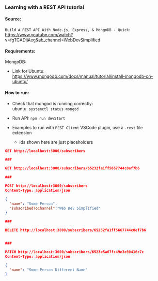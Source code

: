 ### Learning with a REST API tutorial

#### Source:

`Build A REST API With Node.js, Express, & MongoDB - Quick`:  
https://www.youtube.com/watch?v=fgTGADljAeg&ab_channel=WebDevSimplified

#### Requirements:

MongoDB:

- Link for Ubuntu:  
  https://www.mongodb.com/docs/manual/tutorial/install-mongodb-on-ubuntu/

#### How to run:

- Check that mongod is running correctly:  
  ubuntu: `systemctl status mongod`

- Run API:
  `npm run devStart`

- Examples to run with `REST Client` VSCode plugin, use a `.rest` file extension
  - ids shown here are just placeholders

```json
GET http://localhost:3000/subscribers

###

GET http://localhost:3000/subscribers/65232fa1ff5667744c0ef7b6

###

POST http://localhost:3000/subscribers
Content-Type: application/json

{
  "name": "Some Person",
  "subscribedToChannel":"Web Dev Simplified"
}

###

DELETE http://localhost:3000/subscribers/65232fa1ff5667744c0ef7b6


###

PATCH http://localhost:3000/subscribers/6523e5a67fc49e3e90416c7c
Content-Type: application/json

{
  "name": "Some Person Different Name"
}
```
